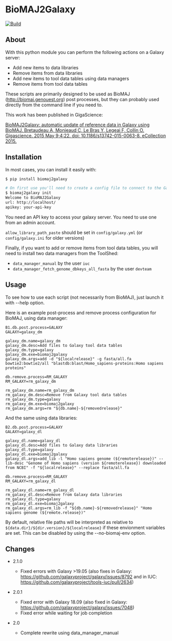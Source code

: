 # BioMAJ2Galaxy

[![Build](https://travis-ci.org/genouest/biomaj2galaxy.svg?branch=master)](https://travis-ci.org/genouest/biomaj2galaxy)

## About

With this python module you can perform the following actions on a Galaxy server:

* Add new items to data libraries
* Remove items from data libraries
* Add new items to tool data tables using data managers
* Remove items from tool data tables

These scripts are primarily designed to be used as BioMAJ (http://biomaj.genouest.org) post processes,
but they can probably used directly from the command line if you need to.

This work has been published in GigaScience:

[BioMAJ2Galaxy: automatic update of reference data in Galaxy using BioMAJ.
Bretaudeau A, Monjeaud C, Le Bras Y, Legeai F, Collin O.
Gigascience. 2015 May 9;4:22. doi: 10.1186/s13742-015-0063-8. eCollection 2015.](https://dx.doi.org/10.1186%2Fs13742-015-0063-8)

## Installation

In most cases, you can install it easily with:

```bash
$ pip install biomaj2galaxy

# On first use you'll need to create a config file to connect to the Galaxy server, just run:
$ biomaj2galaxy init
Welcome to BioMAJ2Galaxy
url: http://localhost/
apikey: your-api-key
```

You need an API key to access your galaxy server. You need to use one from an admin account.

`allow_library_path_paste` should be set in `config/galaxy.yml` (or `config/galaxy.ini` for older versions)

Finally, if you want to add or remove items from tool data tables, you will need to install two data managers from the ToolShed:

 - `data_manager_manual` by the user `iuc`
 - `data_manager_fetch_genome_dbkeys_all_fasta` by the user `devteam`

## Usage

To see how to use each script (not necessarily from BioMAJ), just launch it with --help option.

Here is an example post-process and remove process configuration for BioMAJ, using data manager:

```
B1.db.post.process=GALAXY
GALAXY=galaxy_dm

galaxy_dm.name=galaxy_dm
galaxy_dm.desc=Add files to Galaxy tool data tables
galaxy_dm.type=galaxy
galaxy_dm.exe=biomaj2galaxy
galaxy_dm.args=add -d "${localrelease}" -g fasta/all.fa bowtie2:bowtie2/all "blastdb:blast/Homo_sapiens-proteins:Homo sapiens proteins"

db.remove.process=RM_GALAXY
RM_GALAXY=rm_galaxy_dm

rm_galaxy_dm.name=rm_galaxy_dm
rm_galaxy_dm.desc=Remove from Galaxy tool data tables
rm_galaxy_dm.type=galaxy
rm_galaxy_dm.exe=biomaj2galaxy
rm_galaxy_dm.args=rm "${db.name}-${removedrelease}"
```

And the same using data libraries:

```
B2.db.post.process=GALAXY
GALAXY=galaxy_dl

galaxy_dl.name=galaxy_dl
galaxy_dl.desc=Add files to Galaxy data libraries
galaxy_dl.type=galaxy
galaxy_dl.exe=biomaj2galaxy
galaxy_dl.args=add_lib -l "Homo sapiens genome (${remoterelease})" --lib-desc "Genome of Homo sapiens (version ${remoterelease}) downloaded from NCBI" -f "${localrelease}" --replace fasta/all.fa

db.remove.process=RM_GALAXY
RM_GALAXY=rm_galaxy_dl

rm_galaxy_dl.name=rm_galaxy_dl
rm_galaxy_dl.desc=Remove from Galaxy data libraries
rm_galaxy_dl.type=galaxy
rm_galaxy_dl.exe=biomaj2galaxy
rm_galaxy_dl.args=rm_lib -f "${db.name}-${removedrelease}" "Homo sapiens genome (${remote.release})"
```

By default, relative file paths will be interpreted as relative to `${data.dir}/${dir.version}/${localrelease}` if these envionment variables are set. This can be disabled by using the --no-biomaj-env option.

## Changes

- 2.1.0
    - Fixed errors with Galaxy >19.05 (also fixes in Galaxy: https://github.com/galaxyproject/galaxy/issues/8792 and in IUC: https://github.com/galaxyproject/tools-iuc/pull/2634)

- 2.0.1
    - Fixed error with Galaxy 18.09 (also fixed in Galaxy: https://github.com/galaxyproject/galaxy/issues/7048)
    - Fixed error while waiting for job completion

- 2.0
    - Complete rewrite using data_manager_manual
